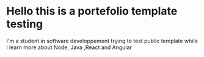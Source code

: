 <h1> Hello this is a portefolio template testing</h1>
<p>I'm a student in software developpement trying to test public template while i learn more about Node, Java ,React and Angular </p>
